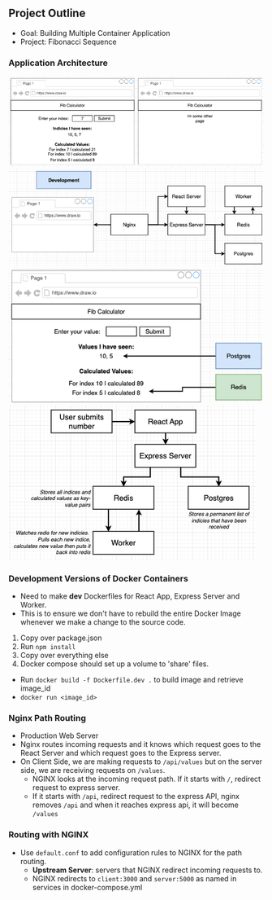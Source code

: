 ## Project Outline

- Goal: Building Multiple Container Application
- Project: Fibonacci Sequence

### Application Architecture

<img src="./diagrams/docker-34.png" />
<img src="./diagrams/docker-35.png" />
<img src="./diagrams/docker-36.png" />
<img src="./diagrams/docker-37.png" />

### Development Versions of Docker Containers

- Need to make **dev** Dockerfiles for React App, Express Server and Worker.
- This is to ensure we don't have to rebuild the entire Docker Image whenever we make a change to the source code.

1. Copy over package.json
2. Run `npm install`
3. Copy over everything else
4. Docker compose should set up a volume to 'share' files.

- Run `docker build -f Dockerfile.dev .` to build image and retrieve image_id
- `docker run <image_id>`

### Nginx Path Routing

- Production Web Server
- Nginx routes incoming requests and it knows which request goes to the React Server and which request goes to the Express server.
- On Client Side, we are making requests to `/api/values` but on the server side, we are receiving requests on `/values`.
  - NGINX looks at the incoming request path. If it starts with `/`, redirect request to express server.
  - If it starts with `/api`, redirect request to the express API, nginx removes `/api` and when it reaches express api, it will become `/values`

### Routing with NGINX

- Use `default.conf` to add configuration rules to NGINX for the path routing.
    - **Upstream Server**: servers that NGINX redirect incoming requests to.
    - NGINX redirects to `client:3000` and `server:5000` as named in services in docker-compose.yml

